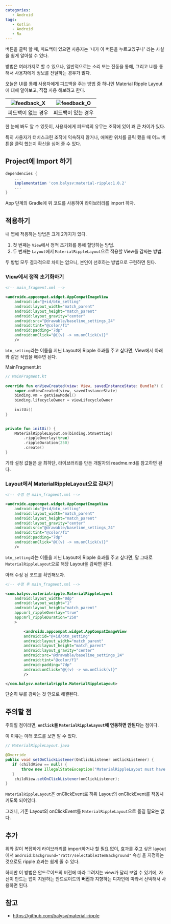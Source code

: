 ```yaml
---
categories: 
   - Android
tags: 
   - Kotlin
   - Android
   - Rx
---
```










버튼을 클릭 할 때, 피드백이 있으면 사용자는 '내가 이 버튼을 누르고있구나' 라는 사실을 쉽게 알아챌 수 있다.

방법은 여러가지로 할 수 있으나, 일반적으로는 소리 또는 진동을 통해, 그리고 UI를 통해서 사용자에게 정보를 전달하는 경우가 많다.

오늘은 UI를 통해 사용자에게 피드백을 주는 방법 중 하나인 Material Ripple Layout에 대해 알아보고, 직접 사용 해보려고 한다.





| ![feedback_X](https://github.com/donggi9313/donggi9313.github.io/blob/master/assets/image/20210426/feedback_X.gif?raw=true) | ![feedback_O](https://github.com/donggi9313/donggi9313.github.io/blob/master/assets/image/20210426/feedback_O.gif?raw=true) |
| :----------------------------------------------------------: | :----------------------------------------------------------: |
|                      피드백이 없는 경우                      |                      피드백이 있는 경우                      |

한 눈에 봐도 알 수 있듯이, 사용자에게 피드백의 유무는 조작에 있어 꽤 큰 차이가 있다.

특히 사용자가 터치스크린 조작에 익숙하지 않거나, 애매한 위치를 클릭 했을 때 어느 버튼을 클릭 했는지 확신을 심어 줄 수 있다.







## Project에 Import 하기



```groovy
dependencies {
    ...
    implementation 'com.balysv:material-ripple:1.0.2'
    ...
}
```

App 단계의 Gradle에 위 코드를 사용하여 라이브러리를 import 하자.





## 적용하기



내 앱에 적용하는 방법은 크게 2가지가 있다.

1. 첫 번째는 `View`에서 정적 초기화를 통해 할당하는 방법.
2. 두 번째는 `Layout`에서 `MaterialRippleLayout`으로 적용할 View를 감싸는 방법.



두 방법 모두 결과적으로 차이는 없으니, 본인이 선호하는 방법으로 구현하면 된다.







### View에서 정적 초기화하기



```xml
<!-- main_fragment.xml -->

<androidx.appcompat.widget.AppCompatImageView
    android:id="@+id/btn_setting"
    android:layout_width="match_parent"
    android:layout_height="match_parent"
    android:layout_gravity="center"
    android:src="@drawable/baseline_settings_24"
    android:tint="@color/f1"
    android:padding="7dp"
    android:onClick="@{(v) -> vm.onClick(v)}"
    />
```

`btn_setting`라는 이름을 지닌 Layout에 Ripple 효과를 주고 싶다면, View에서 아래와 같은 작업을 해주면 된다.





MainFragment.kt

```kotlin
// MainFragment.kt
    
override fun onViewCreated(view: View, savedInstanceState: Bundle?) {
    super.onViewCreated(view, savedInstanceState)
    binding.vm = getViewModel()
    binding.lifecycleOwner = viewLifecycleOwner
    
    initUi()
}

   
private fun initUi() {
    MaterialRippleLayout.on(binding.btnSetting)
        .rippleOverlay(true)
        .rippleDuration(250)
        .create()
}
```



기타 설정 값들은 글 최하단, 라이브러리를 만든 개발자의 readme.md를 참고하면 된다.







### Layout에서 MaterialRippleLayout으로 감싸기



```xml
<!-- 수정 전 main_fragment.xml -->

<androidx.appcompat.widget.AppCompatImageView
    android:id="@+id/btn_setting"
    android:layout_width="match_parent"
    android:layout_height="match_parent"
    android:layout_gravity="center"
    android:src="@drawable/baseline_settings_24"
    android:tint="@color/f1"
    android:padding="7dp"
    android:onClick="@{(v) -> vm.onClick(v)}"
    />
```

`btn_setting`라는 이름을 지닌 Layout에 Ripple 효과를 주고 싶다면, 말 그대로 `MaterialRippleLayout`으로 해당 Layout을 감싸면 된다.

아래 수정 된 코드를 확인해보자.





```xml
<!-- 수정 후 main_fragment.xml -->

<com.balysv.materialripple.MaterialRippleLayout
    android:layout_width="0dp"
    android:layout_weight="1"
    android:layout_height="match_parent"
    app:mrl_rippleOverlay="true"
    app:mrl_rippleDuration="250"
    >

        <androidx.appcompat.widget.AppCompatImageView
        android:id="@+id/btn_setting"
        android:layout_width="match_parent"
        android:layout_height="match_parent"
        android:layout_gravity="center"
        android:src="@drawable/baseline_settings_24"
        android:tint="@color/f1"
        android:padding="7dp"
        android:onClick="@{(v) -> vm.onClick(v)}"
        />

</com.balysv.materialripple.MaterialRippleLayout>
```

단순히 뷰를 감싸는 것 만으로 해결된다.







## 주의할 점



주의힐 점이라면, **`onClick`을 `MaterialRippleLayout`에 연동하면 안된다**는 점이다.

이 이유는 아래 코드를 보면 알 수 있다.



```java
// MaterialRippleLayout.java

@Override
public void setOnClickListener(OnClickListener onClickListener) {
   if (childView == null) {
       throw new IllegalStateException("MaterialRippleLayout must have a child view to handle clicks");
   }
    childView.setOnClickListener(onClickListener);
}
```

`MaterialRippleLayout`은 onClickEvent로 하위 Layout의 onClickEvent를 작동시키도록 되어있다.

그러니, 기존 Layout의 onClickEvent를 `MaterialRippleLayout`으로 옮길 필요는 없다.





## 추가

위와 같이 복잡하게 라이브러리를 import하거나 할 필요 없이, 효과를 주고 싶은 layout에서 `android:background="?attr/selectableItemBackground"` 속성       을 지정하는 것으로도 ripple 효과는 쉽게 줄 수 있다.

하지만 이 방법은 안드로이드의 버전에 따라 그려지는 view가 달리 보일 수 있기에, 자신이 만드는 앱이 지원하는 안드로이드의 **버전**과 지향하는 디자인에 따라서 선택해서 사용하면 된다.









## 참고

- https://github.com/balysv/material-ripple

